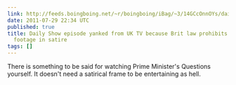 ```yaml
---
link: http://feeds.boingboing.net/~r/boingboing/iBag/~3/14GCcOnnOYs/daily-show-episode-yanked-from-uk-tv-because-brit-law-prohibits-using-parliamentary-footage-in-satire.html
date: 2011-07-29 22:34 UTC
published: true
title: Daily Show episode yanked from UK TV because Brit law prohibits using Parliamentary
  footage in satire
tags: []
---
```


There is something to be said for watching Prime Minister's Questions yourself. It doesn't need a satirical frame to be entertaining as hell.
